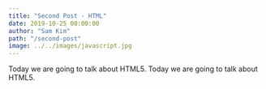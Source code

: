 ```yaml
---
title: "Second Post - HTML"
date: 2019-10-25 00:00:00
author: "Sam Kim"
path: "/second-post"
image: ../../images/javascript.jpg
---
```


Today we are going to talk about HTML5. Today we are going to talk about HTML5.
